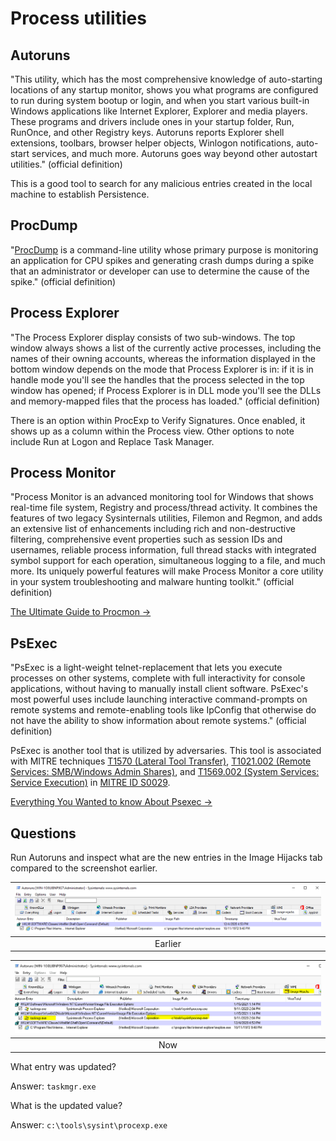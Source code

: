 # Process utilities

## Autoruns

"This utility, which has the most comprehensive knowledge of auto-starting locations of any startup monitor, shows 
you what programs are configured to run during system bootup or login, and when you start various built-in Windows 
applications like Internet Explorer, Explorer and media players. These programs and drivers include ones in your 
startup folder, Run, RunOnce, and other Registry keys. Autoruns reports Explorer shell extensions, toolbars, browser 
helper objects, Winlogon notifications, auto-start services, and much more. Autoruns goes way beyond other autostart 
utilities." (official definition)

This is a good tool to search for any malicious entries created in the local machine to establish Persistence.

## ProcDump

"[ProcDump](https://docs.microsoft.com/en-us/sysinternals/downloads/procdump) is a command-line utility whose primary 
purpose is monitoring an application for CPU spikes and generating crash dumps during a spike that an administrator 
or developer can use to determine the cause of the spike." (official definition) 

## Process Explorer

"The Process Explorer display consists of two sub-windows. The top window always shows a list of the currently active processes, including the names of their owning accounts, whereas the information displayed in the bottom window depends on the mode that Process Explorer is in: if it is in handle mode you'll see the handles that the process selected in the top window has opened; if Process Explorer is in DLL mode you'll see the DLLs and memory-mapped files that the process has loaded." (official definition) 

There is an option within ProcExp to Verify Signatures. Once enabled, it shows up as a column within the Process view. 
Other options to note include Run at Logon and Replace Task Manager.

## Process Monitor

"Process Monitor is an advanced monitoring tool for Windows that shows real-time file system, Registry and 
process/thread activity. It combines the features of two legacy Sysinternals utilities, Filemon and Regmon, and adds 
an extensive list of enhancements including rich and non-destructive filtering, comprehensive event properties 
such as session IDs and usernames, reliable process information, full thread stacks with integrated symbol support 
for each operation, simultaneous logging to a file, and much more. Its uniquely powerful features will make 
Process Monitor a core utility in your system troubleshooting and malware hunting toolkit." (official definition) 

[The Ultimate Guide to Procmon ->](https://adamtheautomator.com/procmon/)

## PsExec

"PsExec is a light-weight telnet-replacement that lets you execute processes on other systems, complete with full 
interactivity for console applications, without having to manually install client software. PsExec's most powerful 
uses include launching interactive command-prompts on remote systems and remote-enabling tools like IpConfig that 
otherwise do not have the ability to show information about remote systems." (official definition)

PsExec is another tool that is utilized by adversaries. This tool is associated with MITRE techniques 
[T1570 (Lateral Tool Transfer)](https://attack.mitre.org/techniques/T1570), 
[T1021.002 (Remote Services: SMB/Windows Admin Shares)](https://attack.mitre.org/techniques/T1021/002), and 
[T1569.002 (System Services: Service Execution)](https://attack.mitre.org/techniques/T1569/002) in 
[MITRE ID S0029](https://attack.mitre.org/software/S0029/).

[Everything You Wanted to know About Psexec ->](https://adamtheautomator.com/psexec/)

## Questions

Run Autoruns and inspect what are the new entries in the Image Hijacks tab compared to the screenshot earlier.

| ![Unified Kill Chain](../../_static/images/autoruns-image-hijacks.png)
|:--:|
| Earlier |

| ![Unified Kill Chain](../../_static/images/autoruns-image-hijacks2.png)
|:--:|
| Now |

What entry was updated?

Answer: `taskmgr.exe`

What is the updated value?

Answer: `c:\tools\sysint\procexp.exe`
